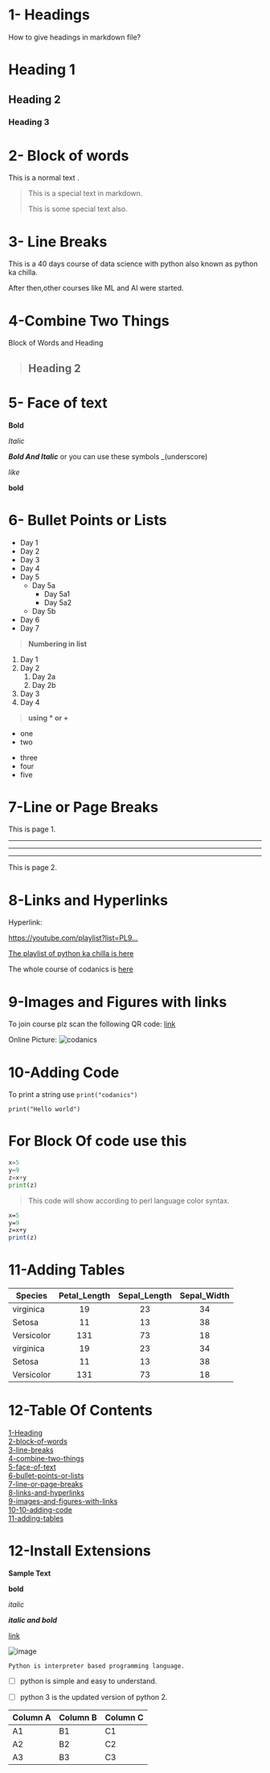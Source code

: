 # 1- Headings
How to give headings in markdown file?
# Heading 1
## Heading 2
### Heading 3

# 2- Block of words
This is a normal text .

>This is a special text in markdown.
>
>This is some special text also. 
# 3- Line Breaks
This is a 40 days course of data science with python also known as python ka chilla.

After then,other courses like ML and AI were started. 
# 4-Combine Two Things

Block of Words and Heading
>## Heading 2

# 5- Face of text
**Bold**

*Italic*

***Bold And Italic***
or you can use these symbols
_(underscore)

_like_

__bold__

# 6- Bullet Points or Lists

- Day 1
- Day 2
- Day 3
- Day 4
- Day 5
    - Day 5a
        - Day 5a1
        - Day 5a2
    - Day 5b
- Day 6
- Day 7

> __Numbering in list__
1. Day 1
2. Day 2
    1. Day 2a
    2. Day 2b
4. Day 3
2. Day 4

> __using * or +__
* one
* two 

+ three
+ four
+ five

# 7-Line or Page Breaks
This is page 1.
***
___
---
This is page 2.

# 8-Links and Hyperlinks

Hyperlink:

<https://youtube.com/playlist?list=PL9...>

[The playlist of python ka chilla is here](
https://www.youtube.com/watch?v=qJqAXjz-Rh4&list=PL9XvIvvVL50HVsu-Ao8NBr0UJSO8O6lBI&index=21SO8O6lBI&index=21st?list=PL9...)

[Codanics]:https://www.youtube.com/c/codanics/playlists


The whole course of codanics is [here](https://www.youtube.com/c/codanics/playlists)

# 9-Images and Figures with links
To join course plz scan the following QR code:
[link](QR.png)

<!---i live in--->

Online Picture:
![codanics](https://www.google.com/url?sa=i&url=https%3A%2F%2Fm.facebook.com%2FCodanics%2F%3Fref%3Dpy_c&psig=AOvVaw2redv3xSmlTMCKfpYa_G3m&ust=1642234017120000&source=images&cd=vfe&ved=0CAsQjRxqFwoTCMD0i9KSsvUCFQAAAAAdAAAAABAD)


# 10-Adding Code
To print a string use `print("codanics")`


`print("Hello world")`

# For Block Of code use this
```Python
x=5
y=9
z=x+y
print(z)
```
> This code will show according to perl language color syntax. 
```Perl
x=5
y=9
z=x+y
print(z)
```
# 11-Adding Tables

| Species | Petal_Length | Sepal_Length| Sepal_Width
|---------|:------------:|:-----------:|:---------:|
| virginica | 19 | 23 | 34 |
| Setosa | 11 | 13 | 38 |
| Versicolor | 131 | 73 | 18 |
| virginica | 19 | 23 | 34 |
| Setosa | 11 | 13 | 38 |
| Versicolor | 131 | 73 | 18 |

<!--- Colon(:) is used to align  -->

# 12-Table Of Contents
[1-Heading](#1--headings)\
[2-block-of-words](#2--block-of-words)\
[3-line-breaks](#3--line-breaks)\
[4-combine-two-things](#4-combine-two-things)\
[5-face-of-text](#5-face-of-text)\
[6-bullet-points-or-lists](#6--bullet-points-or-lists)\
[7-line-or-page-breaks](#7-line-or-page-breaks)\
[8-links-and-hyperlinks](#8-links-and-hyperlinks)\
[9-images-and-figures-with-links](#9-images-and-figures-with-links)\
[10-10-adding-code](#10-adding-code)\
[11-adding-tables](#11-adding-tables)

# 12-Install Extensions
**Sample Text**

**bold**


_italic_

**_italic and bold_**

[link](https://www.youtube.com/c/codanics/playlists)

![image](QR.png)



















`Python is interpreter based programming language.`

- [ ] python is simple and easy to understand.
- [ ] python 3 is the updated version of python 2.


Column A | Column B | Column C
---------|----------|---------
 A1 | B1 | C1
 A2 | B2 | C2
 A3 | B3 | C3